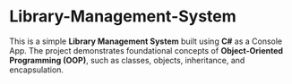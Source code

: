 # Library-Management-System
This is a simple **Library Management System** built using **C#** as a Console App. The project demonstrates foundational concepts of **Object-Oriented Programming (OOP)**, such as classes, objects, inheritance, and encapsulation.
